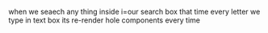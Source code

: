 when we seaech  any thing inside i=our search box that time every letter we type in text box its re-render hole components every time